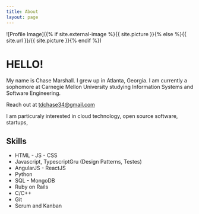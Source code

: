 ```yaml
---
title: About
layout: page
---
```

![Profile Image]({% if site.external-image %}{{ site.picture }}{% else %}{{ site.url }}/{{ site.picture }}{% endif %})

<h1>HELLO!</h1>

<p>My name is Chase Marshall. I grew up in Atlanta, Georgia. I am currently a sophomore at Carnegie Mellon University studying Information Systems and Software Engineering.</p>

<p>Reach out at <a href="mailto: tdchase34@gmail.com">tdchase34@gmail.com</a></p>

<p>I am particuraly interested in cloud technology, open source software, startups, </p>

<h2>Skills</h2>

<ul class="skill-list">
	<li>HTML - JS - CSS</li>
	<li>Javascript, TypescriptGru (Design Patterns, Testes)</li>
	<li>AngularJS - ReactJS</li>
	<li>Python</li>
	<li>SQL - MongoDB</li>
	<li>Ruby on Rails</li>
	<li>C/C++</li>
	<li>Git</li>
	<li>Scrum and Kanban</li>
</ul>

